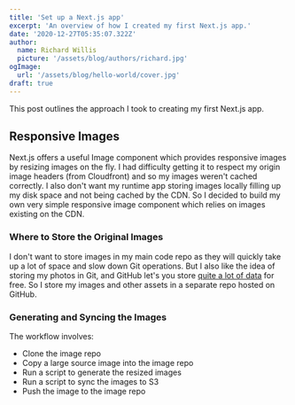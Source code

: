 ```yaml
---
title: 'Set up a Next.js app'
excerpt: 'An overview of how I created my first Next.js app.'
date: '2020-12-27T05:35:07.322Z'
author:
  name: Richard Willis
  picture: '/assets/blog/authors/richard.jpg'
ogImage:
  url: '/assets/blog/hello-world/cover.jpg'
draft: true
---
```


This post outlines the approach I took to creating my first Next.js app.

## Responsive Images

Next.js offers a useful Image component which provides responsive images by resizing images on the fly. I had difficulty getting it to respect my origin image headers (from Cloudfront) and so my images weren't cached correctly. I also don't want my runtime app storing images locally filling up my disk space and not being cached by the CDN. So I decided to build my own very simple responsive image component which relies on images existing on the CDN.

### Where to Store the Original Images

I don't want to store images in my main code repo as they will quickly take up a lot of space and slow down Git operations. But I also like the idea of storing my photos in Git, and GitHub let's you store [quite a lot of data](https://docs.github.com/en/free-pro-team@latest/github/managing-large-files/what-is-my-disk-quota#file-and-repository-size-limitations) for free. So I store my images and other assets in a separate repo hosted on GitHub.

### Generating and Syncing the Images

The workflow involves:

- Clone the image repo
- Copy a large source image into the image repo
- Run a script to generate the resized images
- Run a script to sync the images to S3
- Push the image to the image repo

